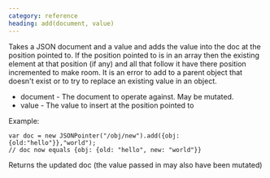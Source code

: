 ```yaml
--- 
category: reference
heading: add(document, value)
---
```


Takes a JSON document and a value and adds the value into
the doc at the position pointed to. If the position pointed to is
in an array then the existing element at that position (if any)
and all that follow it have there position incremented to make
room. It is an error to add to a parent object that doesn't exist
or to try to replace an existing value in an object.

  * document - The document to operate against. May be mutated.
  * value - The value to insert at the position pointed to

Example:

    var doc = new JSONPointer("/obj/new").add({obj:   {old:"hello"}},"world");
    // doc now equals {obj: {old: "hello", new: "world"}}

Returns the updated doc (the value passed in may also have been mutated)

